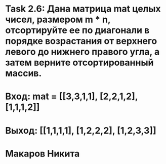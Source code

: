 # Task 2.6: Дана матрица mat целых чисел, размером m * n, отсортируйте ее по диагонали в порядке возрастания от верхнего левого до нижнего правого угла, а затем верните отсортированный массив.
# Вход: mat = [[3,3,1,1], [2,2,1,2], [1,1,1,2]]
# Выход: [[1,1,1,1], [1,2,2,2], [1,2,3,3]]

# Макаров Никита
